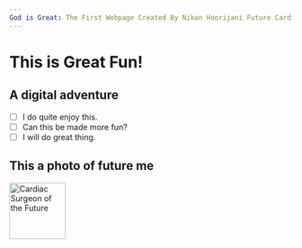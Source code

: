 ```yaml
---
God is Great: The First Webpage Created By Nikan Hoorijani Future Cardiac Surgeon of the World
---
```

# This is Great Fun!
## A digital adventure
- [ ] I do quite enjoy this.
- [ ] Can this be made more fun?
- [ ] I will do great thing.
## This a photo of future me
<img alt="Cardiac Surgeon of the Future" src="[https://www.freepik.com/premium-ai-image/heart-surgery-procedure-animation-generative-ai_52183022.htm](https://external-content.duckduckgo.com/iu/?u=https%3A%2F%2Fimg.freepik.com%2Fpremium-photo%2Fheart-surgery-procedure-animation-generative-ai_68880-3419.jpg&f=1&nofb=1&ipt=7b4ab546c0bcf9ef74b4aa91724a379b3233ef08be8e71a0718cea8f0d39a8d3)" width="100">
